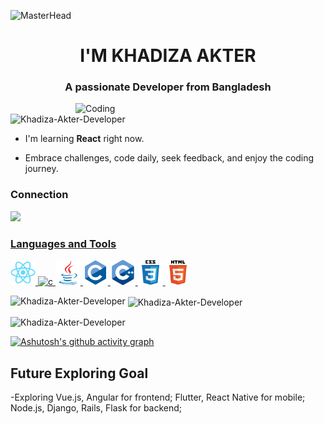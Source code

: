 ![MasterHead](https://b2662075.smushcdn.com/2662075/wp-content/uploads/@2x-Blog-Multimodal-Learning-Animation.gif?lossy=0&strip=1&webp=1)
<h1 align="center">I'M KHADIZA AKTER</h1>
<h3 align="center">A passionate Developer from Bangladesh</h3>
<img align ="right" alt="Coding"  width="400" src="https://cdni.iconscout.com/illustration/premium/thumb/female-programmer-developed-website-6818422-5606167.png">

<p align="left"> <img src="https://komarev.com/ghpvc/?username=Khadiza-Akter-Developer&label=Profile%20views&color=0e75b6&style=flat" alt="Khadiza-Akter-Developer" /> </p>

- I'm learning **React** right now.

- Embrace challenges, code daily, seek feedback, and enjoy the coding journey.

<h3 align="left"> Connection</h3>
 <div align="left">
   <a href= "https://www.linkedin.com/in/khadiza-akter-83b389240/" > <img src="https://img.shields.io/badge/LinkedIn-0077B5?style=for-the-badge&logo=linkedin&logoColor=white">
  

<h3 align="left">Languages and Tools</h3>
<p align="left">
<a href="https://www.cprogramming.com/" target="_blank" rel="noreferrer"> <img src="https://raw.githubusercontent.com/devicons/devicon/master/icons/react/react-original.svg" alt="c" width="40" height="40"/> </a>
  <a href="https://www.cprogramming.com/" target="_blank" rel="noreferrer"> <img src="https://cdnlogo.com/logos/c/27/c.svg" alt="c" width="40" height="40"/> </a>
 <a href="https://www.cprogramming.com/" target="_blank" rel="noreferrer"> <img src="https://raw.githubusercontent.com/devicons/devicon/master/icons/java/java-original.svg" alt="c" width="40" height="40"/> </a>
 <a href="https://www.cprogramming.com/" target="_blank" rel="noreferrer"> <img src="https://raw.githubusercontent.com/devicons/devicon/master/icons/c/c-original.svg" alt="c" width="40" height="40"/> </a> 
 <a href="https://www.w3schools.com/cpp/" target="_blank" rel="noreferrer"> <img src="https://raw.githubusercontent.com/devicons/devicon/master/icons/cplusplus/cplusplus-original.svg" alt="cplusplus" width="40" height="40"/> </a> 
 <a href="https://www.w3schools.com/css/" target="_blank" rel="noreferrer"> <img src="https://raw.githubusercontent.com/devicons/devicon/master/icons/css3/css3-original-wordmark.svg" alt="css3" width="40" height="40"/> </a> 
 <a href="https://www.w3.org/html/" target="_blank" rel="noreferrer"> <img src="https://raw.githubusercontent.com/devicons/devicon/master/icons/html5/html5-original-wordmark.svg" alt="html5" width="40" height="40"/> </a> </p>

<p><img align="left" src="https://github-readme-stats.vercel.app/api/top-langs?username=Khadiza-Akter-Developer&show_icons=true&locale=en&layout=compact" alt="Khadiza-Akter-Developer" /></p>

<p>&nbsp;<img align="center" src="https://github-readme-stats.vercel.app/api?username=Khadiza-Akter-Developer&show_icons=true&locale=en" alt="Khadiza-Akter-Developer" /></p>

<p><img align="center" src="https://github-readme-streak-stats.herokuapp.com/?user=Khadiza-Akter-Developer&" alt="Khadiza-Akter-Developer" /></p>


[![Ashutosh's github activity graph](https://github-readme-activity-graph.vercel.app/graph?username=Khadiza-Akter-Developer&theme=merko)](https://github.com/Khadiza-Akter-Developer/github-readme-activity-graph)


  ## Future Exploring Goal
-Exploring Vue.js, Angular for frontend; Flutter, React Native for mobile; Node.js, Django, Rails, Flask for backend;
